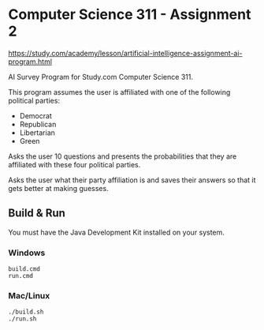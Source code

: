 # Computer Science 311 - Assignment 2

https://study.com/academy/lesson/artificial-intelligence-assignment-ai-program.html

AI Survey Program for Study.com Computer Science 311.

This program assumes the user is affiliated with one of the following political parties:
- Democrat
- Republican
- Libertarian
- Green

Asks the user 10 questions and presents the probabilities that they are affiliated with these four political parties.

Asks the user what their party affiliation is and saves their answers so that it gets better at making guesses.

## Build & Run

You must have the Java Development Kit installed on your system.

### Windows
```
build.cmd
run.cmd
```

### Mac/Linux
```
./build.sh
./run.sh
```
